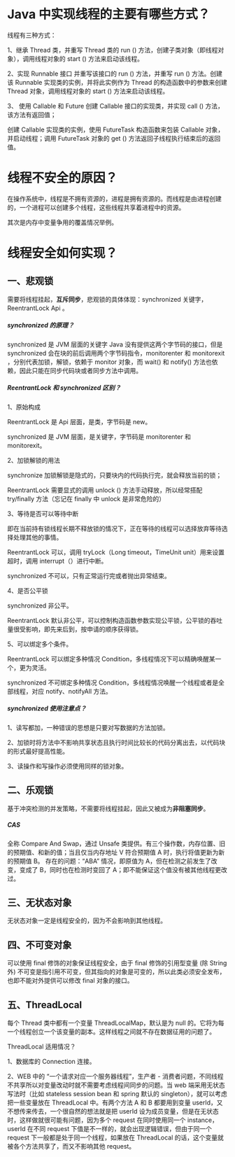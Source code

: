 #  Java 中实现线程的主要有哪些方式？

线程有三种方式：

 1、继承 Thread 类，并重写 Thread 类的 run () 方法，创建子类对象（即线程对象），调用线程对象的 start () 方法来启动该线程。



2、实现 Runnable 接口 并重写该接口的 run () 方法，并重写 run () 方法。创建该 Runnable 实现类的实例，并将此实例作为 Thread 的构造函数中的参数来创建 Thread 对象，调用线程对象的 start () 方法来启动该线程。



3、 使用 Callable 和 Future 创建 Callable 接口的实现类，并实现 call () 方法，该方法有返回值；

创建 Callable 实现类的实例，使用 FutureTask 构造函数来包装 Callable 对象，并启动线程；调用 FutureTask 对象的 get () 方法返回子线程执行结束后的返回值。 



# 线程不安全的原因？

在操作系统中，线程是不拥有资源的，进程是拥有资源的。而线程是由进程创建的，一个进程可以创建多个线程，这些线程共享着进程中的资源。

其次是内存中变量争用的覆盖情况举例。



# 线程安全如何实现？

## 一、悲观锁

需要将线程挂起，**互斥同步**，悲观锁的具体体现：synchronized 关键字，ReentrantLock Api 。

##### synchronized 的原理？

synchronized 是 JVM 层面的关键字 Java 没有提供这两个字节码的接口，但是 synchronized 会在块的前后调用两个字节码指令，monitorenter 和 monitorexit ，分别代表加锁，解锁，依赖于 monitor 对象，而 wait() 和 notify() 方法也依赖，因此只能在同步代码块或者同步方法中调用。

##### ReentrantLock 和 synchronized 区别？

1、原始构成

ReentrantLock 是 Api 层面，是类，字节码是 new。

synchronized 是 JVM 层面，是关键字，字节码是 monitorenter 和 monitorexit。

2、加锁解锁的用法

synchronize 加锁解锁是隐式的，只要块内的代码执行完，就会释放当前的锁；

ReentrantLock 需要显式的调用 unlock () 方法手动释放，所以经常搭配 try/finally 方法（忘记在 finally 中 unlock 是非常危险的） 

3、等待是否可以等待中断

即在当前持有锁线程长期不释放锁的情况下，正在等待的线程可以选择放弃等待选择处理其他的事情。

ReentrantLock 可以，调用 tryLock（Long timeout，TimeUnit unit）用来设置超时，调用 interrupt（）进行中断。

synchronized 不可以，只有正常运行完或者抛出异常结束。

4、是否公平锁

synchronized 非公平。

ReentrantLock 默认非公平，可以控制构造函数参数实现公平锁，公平锁的吞吐量很受影响，即先来后到，按申请的顺序获得锁。 

5、可以绑定多个条件。

ReentrantLock 可以绑定多种情况 Condition，多线程情况下可以精确唤醒某一个，更为灵活。

synchronized 不可绑定多种情况 Condition，多线程情况唤醒一个线程或者是全部线程，对应 notify、notifyAll 方法。

##### synchronized  使用注意点？

1、读写都加，一种错误的思想是只要对写数据的方法加锁。

2、加锁时将方法中不影响共享状态且执行时间比较长的代码分离出去，以代码块的形式最好提高性能。

3、读操作和写操作必须使用同样的锁对象。

## 二、乐观锁

基于冲突检测的并发策略，不需要将线程挂起，因此又被成为**非阻塞同步**。 

##### CAS

全称 Compare And Swap，通过 Unsafe 类提供。有三个操作数，内存位置、旧的预期值、和新的值；当且仅当内存地址 V 符合预期值 A 时，执行将值更新为新的预期值 B。 存在的问题：“ABA” 情况，即原值为 A，但在检测之前发生了改变，变成了 B，同时也在检测时变回了 A；即不能保证这个值没有被其他线程更改过。 

## 三、无状态对象

无状态对象一定是线程安全的，因为不会影响到其他线程。

## 四、不可变对象 

可以使用 final 修饰的对象保证线程安全，由于 final 修饰的引用型变量 (除 String 外) 不可变是指引用不可变，但其指向的对象是可变的，所以此类必须安全发布，也即不能对外提供可以修改 final 对象的接口。 

## 五、ThreadLocal 

每个 Thread 类中都有一个变量 ThreadLocalMap，默认是为 null 的。它将为每一个线程创立一个该变量的副本。这样线程之间就不存在数据征用的问题了。

ThreadLocal  适用情况？

1、数据库的 Connection 连接。

2、WEB 中的 “一个请求对应一个服务器线程”，生产者 - 消费者问题，不同线程不共享所以对变量改动时就不需要考虑线程间同步的问题。当 web 端采用无状态写法时（比如 stateless session bean 和 spring 默认的 singleton），就可以考虑把一些变量放在 ThreadLocal 中。有两个方法 A 和 B 都要用到变量 userId，又不想传来传去，一个很自然的想法就是把 userId 设为成员变量，但是在无状态时，这样做就很可能有问题，因为多个 request 在同时使用同一个 instance，userId 在不同 request 下值是不一样的，就会出现逻辑错误，但由于同一个 request 下一般都是处于同一个线程，如果放在 ThreadLocal 的话，这个变量就被各个方法共享了，而又不影响其他 request。
